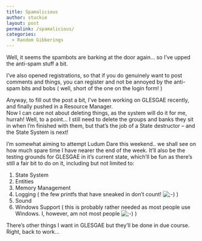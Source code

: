 ```yaml
---
title: Spamalicious
author: stuckie
layout: post
permalink: /spamalicious/
categories:
  - Random Gibberings
---
```

Well, it seems the spambots are barking at the door again&#8230; so I&#8217;ve upped the anti-spam stuff a bit.

I&#8217;ve also opened registrations, so that if you do genuinely want to post comments and things, you can register and not be annoyed by the anti-spam bits and bobs ( well, short of the one on the login form! )

Anyway, to fill out the post a bit, I&#8217;ve been working on GLESGAE recently, and finally pushed in a Resource Manager.  
Now I can care not about deleting things, as the system will do it for me, hurrah! Well, to a point&#8230; I still need to delete the groups and banks they sit in when I&#8217;m finished with them, but that&#8217;s the job of a State destructor &#8211; and the State System is next!

I&#8217;m somewhat aiming to attempt Ludum Dare this weekend.. we shall see on how much spare time I have nearer the end of the week. It&#8217;ll also be the testing grounds for GLESGAE in it&#8217;s current state, which&#8217;ll be fun as there&#8217;s still a fair bit to do on it, including but not limited to:

  1. State System
  2. Entities
  3. Memory Management
  4. Logging ( the few printfs that have sneaked in don&#8217;t count! <img src="http://stuckiegamez.co.uk/wp-includes/images/smilies/icon_wink.gif" alt=";-)" class="wp-smiley" /> )
  5. Sound
  6. Windows Support ( this is probably rather needed as most people use Windows. I, however, am not most people <img src="http://stuckiegamez.co.uk/wp-includes/images/smilies/icon_wink.gif" alt=";-)" class="wp-smiley" /> )

<div>
  There&#8217;s other things I want in GLESGAE but they&#8217;ll be done in due course.
</div>

<div>
  Right, back to work&#8230;
</div>
